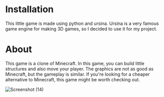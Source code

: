 # Installation 
This little game is made using python and ursina. Ursina is a very famous game engine for making 3D games, so I decided to use it for my project. 

# About 
This game is a clone of Minecraft. In this game, you can build little structures and also move your player. The graphics are not as good as Minecraft, but the gameplay is similar. If you're looking for a cheaper alternative to Minecraft, this game might be worth checking out.

![Screenshot (14)](https://user-images.githubusercontent.com/97336804/195985892-f371b38f-27fd-4f3f-a29d-cc3ac5c817d8.png)
